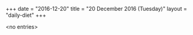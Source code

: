 +++
date = "2016-12-20"
title = "20 December 2016 (Tuesday)"
layout = "daily-diet"
+++


\<no entries\>

